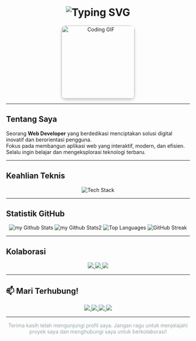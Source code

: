 <h1 align="center">
  <img src="https://readme-typing-svg.demolab.com?font=Fira+Code&size=28&pause=1000&center=true&vCenter=true&color=3498DB&width=435&lines=Halo,+Saya+Vyann!;Web+Developer;Welcome+to+my+GitHub+Profile" alt="Typing SVG" />
</h1>

<p align="center">
  <img src="https://media.giphy.com/media/v1.Y2lkPTc5MGI3NjExdmk5cHIzang2eDBpcnI5cmhxajMxZmdvNTE3Y25hZmZ1dTRwMHo5bSZlcD12MV9naWZzX3NlYXJjaCZjdD1n/rF5e1WuaDYKGnV8Pjg/giphy.gif" alt="Coding GIF" width="200" style="border-radius: 12px; box-shadow: 0 4px 8px rgba(0,0,0,0.2);" />
</p>

---

## Tentang Saya

 Seorang **Web Developer** yang berdedikasi menciptakan solusi digital inovatif dan berorientasi pengguna.  
 Fokus pada membangun aplikasi web yang interaktif, modern, dan efisien.  
 Selalu ingin belajar dan mengeksplorasi teknologi terbaru.

---

## Keahlian Teknis

<p align="center">
  <img src="https://skillicons.dev/icons?i=html,css,js,php,dart,flutter,laravel,mysql,postgresql,git,vscode" alt="Tech Stack" />
</p>

---

## Statistik GitHub

<p align="center">
  <img src="https://github-profile-summary-cards.vercel.app/api/cards/profile-details?username=Rven24&theme=github_dark" alt="my Github Stats"/>
  <img src="https://github-profile-summary-cards.vercel.app/api/cards/stats?username=Rven24&theme=github_dark" alt="my Github Stats2"/>
  <img src="https://github-profile-summary-cards.vercel.app/api/cards/repos-per-language?username=Rven24&theme=github_dark" alt="Top Languages" />
  <img src="https://github-readme-streak-stats.herokuapp.com/?user=Rven24&theme=jellyfish&hide_border=false&stroke=3498db&ring=3498db&fire=3498db&background=2c3e50" alt="GitHub Streak" />
</p>

---

## Kolaborasi

<p align="center">
  <a href="#proyek-aktif">
    <img src="https://img.shields.io/badge/Proyek%20Aktif-RizzTech-586e92?style=for-the-badge&logo=github" />
  </a>
  <a href="#belajar">
    <img src="https://img.shields.io/badge/Eksplorasi-Teknologi%20Baru-7f8c8d?style=for-the-badge&logo=visualstudiocode" />
  </a>
  <a href="#kolaborasi">
    <img src="https://img.shields.io/badge/Siap%20untuk-Kolaborasi-f39c12?style=for-the-badge" />
  </a>
</p>

---

## 📫 Mari Terhubung!

<p align="center">
  <a href="mailto:taufanian07@gmail.com">
    <img src="https://img.shields.io/badge/Email-D14836?style=for-the-badge&logo=gmail&logoColor=white" />
  </a>
  <a href="#" target="_blank">
    <img src="https://img.shields.io/badge/LinkedIn-0A66C2?style=for-the-badge&logo=linkedin&logoColor=white" />
  </a>
  <a href="https://instagram.com/fvyannn" target="_blank">
    <img src="https://img.shields.io/badge/Instagram-E4405F?style=for-the-badge&logo=instagram&logoColor=white" />
  </a>
  <a href="https://github.com/Rven24" target="_blank">
    <img src="https://img.shields.io/badge/GitHub-100000?style=for-the-badge&logo=github&logoColor=white" />
  </a>
</p>

---

<p align="center" style="color: #95a5a6;">
  Terima kasih telah mengunjungi profil saya. Jangan ragu untuk menjelajahi proyek saya dan menghubungi saya untuk berkolaborasi!
</p>
